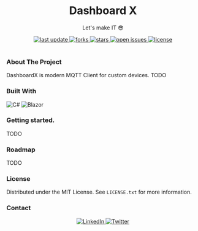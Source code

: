 <div align="center">
  
  <h1> Dashboard X </h1>
  <p> Let's make IT 😎 </p>
  
  <div>
    <a href="">
      <img src="https://img.shields.io/github/last-commit/DashboardX/ReadMeTemplate" alt="last update" />
    </a>
    <a href="https://github.com/DashboardX/ReadMeTemplate/network/members">
      <img src="https://img.shields.io/github/forks/DashboardX/ReadMeTemplate" alt="forks" />
    </a>
    <a href="https://github.com/DashboardX/ReadMeTemplate/stargazers">
      <img src="https://img.shields.io/github/stars/DashboardX/ReadMeTemplate" alt="stars" />
    </a>
    <a href="https://github.com/DashboardX/ReadMeTemplate/issues/">
      <img src="https://img.shields.io/github/issues/DashboardX/ReadMeTemplate" alt="open issues" />
    </a>
    <a href="https://github.com/DashboardX/ReadMeTemplate/blob/master/LICENSE">
      <img src="https://img.shields.io/github/license/DashboardX/ReadMeTemplate" alt="license" />
    </a>
  </div>
</div>  

<br/>

### About The Project

DashboardX is modern MQTT Client for custom devices. TODO

### Built With

![C#](https://img.shields.io/badge/C%23-239120?style=for-the-badge&logo=c-sharp&logoColor=white&style=flat)
![Blazor](https://img.shields.io/badge/blazor-%235C2D91.svg?style=for-the-badge&logo=blazor&logoColor=white)

### Getting started. 

TODO

### Roadmap 

TODO

### License

Distributed under the MIT License. See `LICENSE.txt` for more information.

### Contact

<div align="center">
  <a href="https://www.linkedin.com/in/lukasz-psp515-kolber/">
    <img src="https://img.shields.io/badge/LinkedIn-0077B5?style=for-the-badge&logo=linkedin&logoColor=white" alt="LinkedIn" />
  </a>
  <a href="https://twitter.com/psp515">
    <img src="https://img.shields.io/badge/Twitter-1DA1F2?style=for-the-badge&logo=twitter&logoColor=white" alt="Twitter" />
  </a>
</div>
